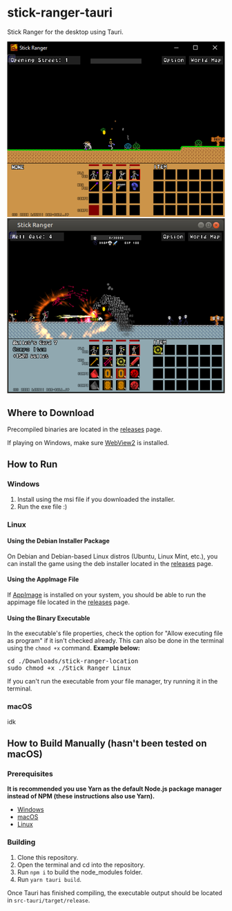 <h1>stick-ranger-tauri</h1>
  <p>Stick Ranger for the desktop using Tauri.</p>
  <img src="https://github.com/quique-gq/stick-ranger-tauri/blob/main/screenie_windows.png" alt="Gameplay screenshot on Windows">
    <img src="https://github.com/quique-gq/stick-ranger-tauri/blob/main/screenie_linux.png" alt="Gameplay screenshot on Linux">

<h2 id="where-to-download">Where to Download</h2>
  <p>Precompiled binaries are located in the <a href="https://github.com/quique-gq/stick-ranger-tauri/releases">releases</a> page.</p>
  <p>If playing on Windows, make sure <a href="https://developer.microsoft.com/en-us/microsoft-edge/webview2/#download-section">WebView2</a> is installed.</p>

<h2>How to Run</h2>
  <h3>Windows</h3>
    <ol>
      <li>Install using the msi file if you downloaded the installer.</li>
      <li>Run the exe file :)</li>
    </ol>
  <h3>Linux</h3>
    <h4>Using the Debian Installer Package</h4>
      <p>On Debian and Debian-based Linux distros (Ubuntu, Linux Mint, etc.), you can install the game using the deb installer located in the <a href="https://github.com/quique-gq/stick-ranger-tauri/releases">releases</a> page.</p>
    <h4>Using the AppImage File</h4>
      <p>If <a href="https://appimage.org/">AppImage</a> is installed on your system, you should be able to run the appimage file located in the <a href="https://github.com/quique-gq/stick-ranger-tauri/releases">releases</a> page.</p>
    <h4>Using the Binary Executable</h4>
      <p>In the executable's file properties, check the option for "Allow executing file as program" if it isn't checked already. This can also be done in the terminal using the <code>chmod +x</code> command. <strong>Example below:</strong></p>
      <pre>cd ./Downloads/stick-ranger-location<br>sudo chmod +x ./Stick_Ranger_Linux</pre>
      <p>If you can't run the executable from your file manager, try running it in the terminal.</p>
  <h3>macOS</h3>
    <p>idk</p>

<h2>How to Build Manually (hasn't been tested on macOS)</h2>
  <h3>Prerequisites</h3>
    <p><strong>It is recommended you use Yarn as the default Node.js package manager instead of NPM (these instructions also use Yarn).</strong></p>
    <ul>
      <li><a href="https://tauri.studio/en/docs/getting-started/setup-windows">Windows</a></li>
      <li><a href="https://tauri.studio/en/docs/getting-started/setup-macos">macOS</a></li>
      <li><a href="https://tauri.studio/en/docs/getting-started/setup-linux/">Linux</a></li>
    </ul>
  <h3>Building</h3>
    <ol>
      <li>Clone this repository.</li>
      <li>Open the terminal and cd into the repository.</li>
      <li>Run <code>npm i</code> to build the node_modules folder.</li>
      <li>Run <code>yarn tauri build</code>.</li>
    </ol>
    <p>Once Tauri has finished compiling, the executable output should be located in <code>src-tauri/target/release</code>.</p>
